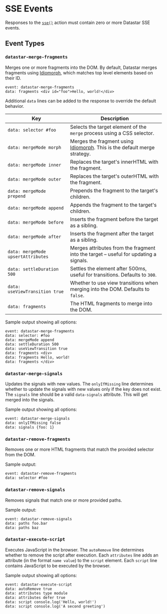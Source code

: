 # SSE Events

Responses to the [`sse()`](/reference/action_plugins#sse) action must contain zero or more Datastar SSE events.

## Event Types

### `datastar-merge-fragments`

Merges one or more fragments into the DOM. By default, Datastar merges fragments using [Idiomorph](https://github.com/bigskysoftware/idiomorph), which matches top level elements based on their ID.

```
event: datastar-merge-fragments
data: fragments <div id="foo">Hello, world!</div>
```

Additional `data` lines can be added to the response to override the default behavior.

| Key                                | Description                                                                                                             |
|------------------------------------|-------------------------------------------------------------------------------------------------------------------------|
| `data: selector #foo`              | Selects the target element of the `merge` process using a CSS selector.                                                 |
| `data: mergeMode morph`            | Merges the fragment using [Idiomorph](https://github.com/bigskysoftware/idiomorph). This is the default merge strategy. |
| `data: mergeMode inner`            | Replaces the target's innerHTML with the fragment.                                                                      |
| `data: mergeMode outer`            | Replaces the target's outerHTML with the fragment.                                                                      |
| `data: mergeMode prepend`          | Prepends the fragment to the target's children.                                                                         |
| `data: mergeMode append`           | Appends the fragment to the target's children.                                                                          |
| `data: mergeMode before`           | Inserts the fragment before the target as a sibling.                                                                    |
| `data: mergeMode after`            | Inserts the fragment after the target as a sibling.                                                                     |
| `data: mergeMode upsertAttributes` | Merges attributes from the fragment into the target – useful for updating a signals.                                      |
| `data: settleDuration 500`         | Settles the element after 500ms, useful for transitions. Defaults to `300`.                                             |
| `data: useViewTransition true`     | Whether to use view transitions when merging into the DOM. Defaults to `false`.                                         |
| `data: fragments`                  | The HTML fragments to merge into the DOM.                                                                               |

Sample output showing all options:

```
event: datastar-merge-fragments
data: selector: #foo
data: mergeMode append
data: settleDuration 500
data: useViewTransition true
data: fragments <div>
data: fragments Hello, world!
data: fragments </div>
```

### `datastar-merge-signals`

Updates the signals with new values. The `onlyIfMissing` line determines whether to update the signals with new values only if the key does not exist. The `signals` line should be a valid `data-signals` attribute. This will get merged into the signals.

Sample output showing all options:

```
event: datastar-merge-signals
data: onlyIfMissing false
data: signals {foo: 1}
```

### `datastar-remove-fragments`

Removes one or more HTML fragments that match the provided selector from the DOM.

Sample output:

```
event: datastar-remove-fragments
data: selector #foo
```

### `datastar-remove-signals`

Removes signals that match one or more provided paths.

Sample output:

```
event: datastar-remove-signals
data: paths foo.bar
data: paths baz
```

### `datastar-execute-script`

Executes JavaScript in the browser. The `autoRemove` line determines whether to remove the script after execution. Each `attributes` line adds an attribute (in the format `name value`) to the `script` element. Each `script` line contains JavaScript to be executed by the browser.

Sample output showing all options:

```
event: datastar-execute-script
data: autoRemove true
data: attributes type module
data: attributes defer true
data: script console.log('Hello, world!')
data: script console.log('A second greeting')
```